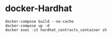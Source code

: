 # docker-Hardhat

```shell
docker-compose build --no-cache
docker-compose up -d
docker exec -it hardhat_contracts_container sh
```
